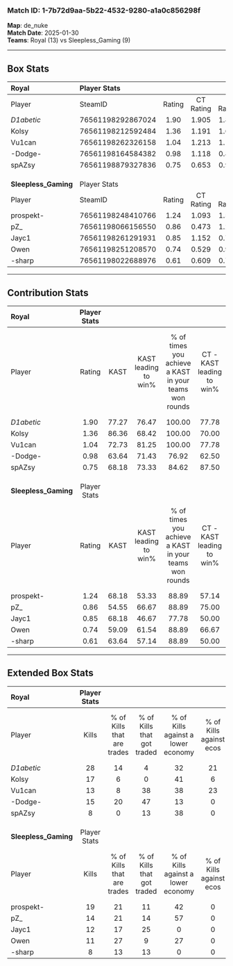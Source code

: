 ### Match ID: 1-7b72d9aa-5b22-4532-9280-a1a0c856298f  
**Map**: de_nuke  
**Match Date**: 2025-01-30  
**Teams**: Royal (13) vs Sleepless_Gaming (9)  

---  

## Box Stats  

| **Royal**            | Player Stats      |        |           |          |       |       |       |         |        |      |     |
| :- | :- | :-: | :-: | :-: | :-: | :-: | :-: | :-: | :-: | :-: | :-: |
| Player               | SteamID           | Rating | CT Rating | T Rating | KAST  |  ADR  | Kills | Assists | Deaths | K/D  | HS% |
| _D1abetic_           | 76561198292867024 |  1.90  |   1.905   |  1.893   | 77.27 | 114.0 |  28   |    6    |   9    | 3.11 | 53  |
| Kolsy                | 76561198212592484 |  1.36  |   1.191   |  1.674   | 86.36 | 78.2  |  17   |    4    |   11   | 1.55 | 29  |
| Vu1can               | 76561198262326158 |  1.04  |   1.213   |  1.107   | 72.73 | 88.6  |  13   |    9    |   16   | 0.81 | 30  |
| -Dodge-              | 76561198164584382 |  0.98  |   1.118   |  0.872   | 63.64 | 81.4  |  15   |    4    |   17   | 0.88 | 53  |
| spAZsy               | 76561198879327836 |  0.75  |   0.653   |  0.930   | 68.18 | 43.1  |   8   |    2    |   11   | 0.73 | 75  |
|                      |                   |        |           |          |       |       |       |         |        |      |     |
|                      |                   |        |           |          |       |       |       |         |        |      |     |
|                      |                   |        |           |          |       |       |       |         |        |      |     |
| **Sleepless_Gaming** | Player Stats      |        |           |          |       |       |       |         |        |      |     |
| Player               | SteamID           | Rating | CT Rating | T Rating | KAST  |  ADR  | Kills | Assists | Deaths | K/D  | HS% |
| prospekt-            | 76561198248410766 |  1.24  |   1.093   |  1.543   | 68.18 | 96.5  |  19   |    3    |   16   | 1.19 | 57  |
| pZ_                  | 76561198066156550 |  0.86  |   0.473   |  1.277   | 54.55 | 71.1  |  14   |    3    |   16   | 0.88 | 64  |
| Jayc1                | 76561198261291931 |  0.85  |   1.152   |  0.733   | 68.18 | 69.6  |  12   |    2    |   17   | 0.71 | 83  |
| Owen                 | 76561198251208570 |  0.74  |   0.529   |  0.994   | 59.09 | 57.2  |  11   |    5    |   16   | 0.69 |  9  |
| -sharp               | 76561198022688976 |  0.61  |   0.609   |  0.787   | 63.64 | 38.2  |   8   |    7    |   16   | 0.50 | 50  |
---  

## Contribution Stats  

| **Royal**            | Player Stats |       |                      |                                                        |                           |                                                             |                          |                                                            |
| :- | :-: | :-: | :-: | :-: | :-: | :-: | :-: | :-: |
| Player               |    Rating    | KAST  | KAST leading to win% | % of times you achieve a KAST in your teams won rounds | CT - KAST leading to win% | CT - % of times you achieve a KAST in your teams won rounds | T - KAST leading to win% | T - % of times you achieve a KAST in your teams won rounds |
| _D1abetic_           |     1.90     | 77.27 |        76.47         |                         100.00                         |           77.78           |                           100.00                            |          75.00           |                           100.00                           |
| Kolsy                |     1.36     | 86.36 |        68.42         |                         100.00                         |           70.00           |                           100.00                            |          66.67           |                           100.00                           |
| Vu1can               |     1.04     | 72.73 |        81.25         |                         100.00                         |           77.78           |                           100.00                            |          85.71           |                           100.00                           |
| -Dodge-              |     0.98     | 63.64 |        71.43         |                         76.92                          |           62.50           |                            71.43                            |          83.33           |                           83.33                            |
| spAZsy               |     0.75     | 68.18 |        73.33         |                         84.62                          |           87.50           |                           100.00                            |          57.14           |                           66.67                            |
|                      |              |       |                      |                                                        |                           |                                                             |                          |                                                            |
|                      |              |       |                      |                                                        |                           |                                                             |                          |                                                            |
|                      |              |       |                      |                                                        |                           |                                                             |                          |                                                            |
| **Sleepless_Gaming** | Player Stats |       |                      |                                                        |                           |                                                             |                          |                                                            |
| Player               |    Rating    | KAST  | KAST leading to win% | % of times you achieve a KAST in your teams won rounds | CT - KAST leading to win% | CT - % of times you achieve a KAST in your teams won rounds | T - KAST leading to win% | T - % of times you achieve a KAST in your teams won rounds |
| prospekt-            |     1.24     | 68.18 |        53.33         |                         88.89                          |           57.14           |                           100.00                            |          50.00           |                           80.00                            |
| pZ_                  |     0.86     | 54.55 |        66.67         |                         88.89                          |           75.00           |                            75.00                            |          62.50           |                           100.00                           |
| Jayc1                |     0.85     | 68.18 |        46.67         |                         77.78                          |           50.00           |                           100.00                            |          42.86           |                           60.00                            |
| Owen                 |     0.74     | 59.09 |        61.54         |                         88.89                          |           66.67           |                           100.00                            |          57.14           |                           80.00                            |
| -sharp               |     0.61     | 63.64 |        57.14         |                         88.89                          |           50.00           |                            75.00                            |          62.50           |                           100.00                           |
---  

## Extended Box Stats  

| **Royal**            | Player Stats |                            |                            |                                    |                         |                              |                                 |        |                             |                                     |                          |                               |                            |
| :- | :-: | :-: | :-: | :-: | :-: | :-: | :-: | :-: | :-: | :-: | :-: | :-: | :-: |
| Player               |    Kills     | % of Kills that are trades | % of Kills that got traded | % of Kills against a lower economy | % of Kills against ecos | % of Kills that are flawless | % of Kills that are close duels | Deaths | % of Deaths that get traded | % of Deaths against a lower economy | % of Deaths against ecos | % of Deaths that are flawless | % of Deaths that are close |
| _D1abetic_           |      28      |             14             |             4              |                 32                 |           21            |              64              |                4                |   9    |              0              |                 22                  |            0             |              33               |             0              |
| Kolsy                |      17      |             6              |             0              |                 41                 |            6            |              82              |                6                |   11   |             18              |                  9                  |            9             |              73               |             9              |
| Vu1can               |      13      |             8              |             38             |                 38                 |           23            |              69              |                0                |   16   |             31              |                 13                  |            0             |              31               |             13             |
| -Dodge-              |      15      |             20             |             47             |                 13                 |            0            |              60              |                0                |   17   |              6              |                 24                  |            12            |              41               |             6              |
| spAZsy               |      8       |             0              |             13             |                 38                 |            0            |              38              |               38                |   11   |              9              |                 18                  |            0             |              91               |             9              |
|                      |              |                            |                            |                                    |                         |                              |                                 |        |                             |                                     |                          |                               |                            |
|                      |              |                            |                            |                                    |                         |                              |                                 |        |                             |                                     |                          |                               |                            |
|                      |              |                            |                            |                                    |                         |                              |                                 |        |                             |                                     |                          |                               |                            |
| **Sleepless_Gaming** | Player Stats |                            |                            |                                    |                         |                              |                                 |        |                             |                                     |                          |                               |                            |
| Player               |    Kills     | % of Kills that are trades | % of Kills that got traded | % of Kills against a lower economy | % of Kills against ecos | % of Kills that are flawless | % of Kills that are close duels | Deaths | % of Deaths that get traded | % of Deaths against a lower economy | % of Deaths against ecos | % of Deaths that are flawless | % of Deaths that are close |
| prospekt-            |      19      |             21             |             11             |                 42                 |            0            |              42              |               11                |   16   |             25              |                 13                  |            0             |              75               |             6              |
| pZ_                  |      14      |             21             |             14             |                 57                 |            0            |              64              |                0                |   16   |             13              |                 13                  |            0             |              75               |             13             |
| Jayc1                |      12      |             17             |             25             |                 0                  |            0            |              33              |                8                |   17   |             18              |                 18                  |            0             |              41               |             0              |
| Owen                 |      11      |             27             |             9              |                 27                 |            0            |              73              |                0                |   16   |              6              |                 19                  |            0             |              81               |             13             |
| -sharp               |      8       |             13             |             13             |                 0                  |            0            |              63              |               25                |   16   |             25              |                 19                  |            0             |              63               |             0              |
